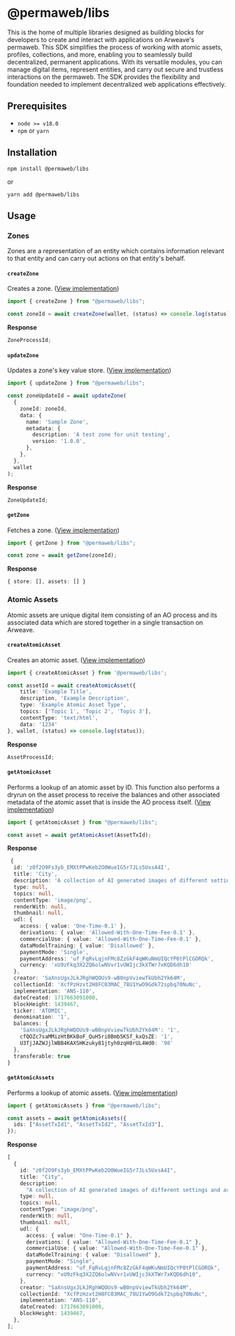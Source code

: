 # @permaweb/libs

This is the home of multiple libraries designed as building blocks for developers to create and interact with applications on Arweave's permaweb. This SDK simplifies the process of working with atomic assets, profiles, collections, and more, enabling you to seamlessly build decentralized, permanent applications. With its versatile modules, you can manage digital items, represent entities, and carry out secure and trustless interactions on the permaweb. The SDK provides the flexibility and foundation needed to implement decentralized web applications effectively.

## Prerequisites

- `node >= v18.0`
- `npm` or `yarn`

## Installation

`npm install @permaweb/libs`

or

`yarn add @permaweb/libs`

## Usage

### Zones

Zones are a representation of an entity which contains information relevant to that entity and can carry out actions on that entity's behalf.

#### `createZone`

Creates a zone. ([View implementation](./sdk/src/services/zones.ts#L5))

```typescript
import { createZone } from "@permaweb/libs";

const zoneId = await createZone(wallet, (status) => console.log(status));
```

**Response**

```typescript
ZoneProcessId;
```

#### `updateZone`

Updates a zone's key value store. ([View implementation](./sdk/src/services/zones.ts#L21))

```typescript
import { updateZone } from "@permaweb/libs";

const zoneUpdateId = await updateZone(
  {
    zoneId: zoneId,
    data: {
      name: 'Sample Zone',
      metadata: {
        description: 'A test zone for unit testing',
        version: '1.0.0',
      },
    },
  },
  wallet
);
```

**Response**

```typescript
ZoneUpdateId;
```

#### `getZone`

Fetches a zone. ([View implementation](./sdk/src/services/zones.ts#L39))

```typescript
import { getZone } from "@permaweb/libs";

const zone = await getZone(zoneId);
```

**Response**

```typescript
{ store: [], assets: [] }
```

### Atomic Assets

Atomic assets are unique digital item consisting of an AO process and its associated data which are stored together in a single transaction on Arweave.

#### `createAtomicAsset`

Creates an atomic asset. ([View implementation](./sdk/src/services/assets.ts#L11))

```typescript
import { createAtomicAsset } from '@permaweb/libs';

const assetId = await createAtomicAsset({
    title: 'Example Title',
    description, 'Example Description',
    type: 'Example Atomic Asset Type',
    topics: ['Topic 1', 'Topic 2', 'Topic 3'],
    contentType: 'text/html',
    data: '1234'
}, wallet, (status) => console.log(status));
```

**Response**

```typescript
AssetProcessId;
```

#### `getAtomicAsset`

Performs a lookup of an atomic asset by ID. This function also performs a dryrun on the asset process to receive the balances and other associated metadata of the atomic asset that is inside the AO process itself. ([View implementation](./sdk/src/services/assets.ts#L61))

```typescript
import { getAtomicAsset } from "@permaweb/libs";

const asset = await getAtomicAsset(AssetTxId);
```

**Response**

```typescript
 {
  id: 'z0f2O9Fs3yb_EMXtPPwKeb2O0WueIG5r7JLs5UxsA4I',
  title: 'City',
  description: 'A collection of AI generated images of different settings and areas',
  type: null,
  topics: null,
  contentType: 'image/png',
  renderWith: null,
  thumbnail: null,
  udl: {
    access: { value: 'One-Time-0.1' },
    derivations: { value: 'Allowed-With-One-Time-Fee-0.1' },
    commercialUse: { value: 'Allowed-With-One-Time-Fee-0.1' },
    dataModelTraining: { value: 'Disallowed' },
    paymentMode: 'Single',
    paymentAddress: 'uf_FqRvLqjnFMc8ZzGkF4qWKuNmUIQcYP0tPlCGORQk',
    currency: 'xU9zFkq3X2ZQ6olwNVvr1vUWIjc3kXTWr7xKQD6dh10'
  },
  creator: 'SaXnsUgxJLkJRghWQOUs9-wB0npVviewTkUbh2Yk64M',
  collectionId: 'XcfPzHzxt2H8FC03MAC_78U1YwO9Gdk72spbq70NuNc',
  implementation: 'ANS-110',
  dateCreated: 1717663091000,
  blockHeight: 1439467,
  ticker: 'ATOMIC',
  denomination: '1',
  balances: {
    'SaXnsUgxJLkJRghWQOUs9-wB0npVviewTkUbh2Yk64M': '1',
    cfQOZc7saMMizHtBKkBoF_QuH5ri0Bmb5KSf_kxQsZE: '1',
    U3TjJAZWJjlWBB4KAXSHKzuky81jtyh0zqH8rUL4Wd0: '98'
  },
  transferable: true
}
```

#### `getAtomicAssets`

Performs a lookup of atomic assets. ([View implementation](./sdk/src/services/assets.ts#L128))

```typescript
import { getAtomicAssets } from "@permaweb/libs";

const assets = await getAtomicAssets({
  ids: ["AssetTxId1", "AssetTxId2", "AssetTxId3"],
});
```

**Response**

```typescript
[
  {
    id: "z0f2O9Fs3yb_EMXtPPwKeb2O0WueIG5r7JLs5UxsA4I",
    title: "City",
    description:
      "A collection of AI generated images of different settings and areas",
    type: null,
    topics: null,
    contentType: "image/png",
    renderWith: null,
    thumbnail: null,
    udl: {
      access: { value: "One-Time-0.1" },
      derivations: { value: "Allowed-With-One-Time-Fee-0.1" },
      commercialUse: { value: "Allowed-With-One-Time-Fee-0.1" },
      dataModelTraining: { value: "Disallowed" },
      paymentMode: "Single",
      paymentAddress: "uf_FqRvLqjnFMc8ZzGkF4qWKuNmUIQcYP0tPlCGORQk",
      currency: "xU9zFkq3X2ZQ6olwNVvr1vUWIjc3kXTWr7xKQD6dh10",
    },
    creator: "SaXnsUgxJLkJRghWQOUs9-wB0npVviewTkUbh2Yk64M",
    collectionId: "XcfPzHzxt2H8FC03MAC_78U1YwO9Gdk72spbq70NuNc",
    implementation: "ANS-110",
    dateCreated: 1717663091000,
    blockHeight: 1439467,
  },
];
```

